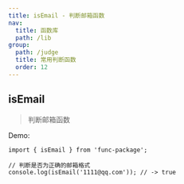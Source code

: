 ```yaml
---
title: isEmail - 判断邮箱函数
nav:
  title: 函数库
  path: /lib
group:
  path: /judge
  title: 常用判断函数
  order: 12
---
```


## isEmail

> 判断邮箱函数

Demo:

```tsx | pure
import { isEmail } from 'func-package';

// 判断是否为正确的邮箱格式
console.log(isEmail('1111@qq.com')); // -> true
```
